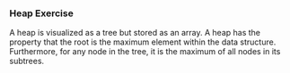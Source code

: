 ### Heap Exercise

A heap is visualized as a tree but stored as an array. A heap has the property that the root is the maximum element within the data structure. Furthermore, for any node in the tree, it is the maximum of all nodes in its subtrees. 

